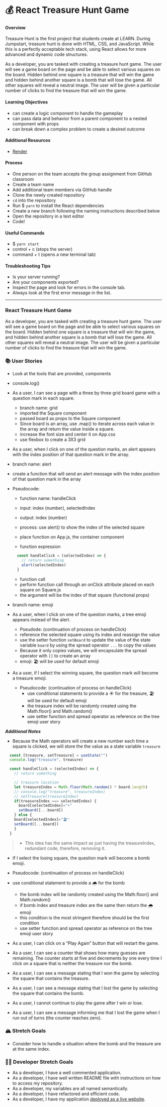 # 💰 React Treasure Hunt Game

#### Overview

Treasure Hunt is the first project that students create at LEARN. During Jumpstart, treasure hunt is done with HTML, CSS, and JavaScript. While this is a perfectly acceptable tech stack, using React allows for more advanced and dynamic code structures.

As a developer, you are tasked with creating a treasure hunt game. The user will see a game board on the page and be able to select various squares on the board. Hidden behind one square is a treasure that will win the game and hidden behind another square is a bomb that will lose the game. All other squares will reveal a neutral image. The user will be given a particular number of clicks to find the treasure that will win the game.

#### Learning Objectives

- can create a logic component to handle the gameplay
- can pass data and behavior from a parent component to a nested component with props
- can break down a complex problem to create a desired outcome

#### Additional Resources

- [Render](https://render.com/docs/deploy-create-react-app)

#### Process

- One person on the team accepts the group assignment from GitHub classroom
- Create a team name
- Add additional team members via GitHub handle
- Clone the newly created repository
- `cd` into the repository
- Run $ `yarn` to install the React dependencies
- Create a new branch following the naming instructions described below
- Open the repository in a text editor
- Code!

#### Useful Commands

- $ `yarn start`
- control + c (stops the server)
- command + t (opens a new terminal tab)

#### Troubleshooting Tips

- Is your server running?
- Are your components exported?
- Inspect the page and look for errors in the console tab.
- Always look at the first error message in the list.

---

### React Treasure Hunt Game

As a developer, you are tasked with creating a treasure hunt game. The user will see a game board on the page and be able to select various squares on the board. Hidden behind one square is a treasure that will win the game, and hidden behind another square is a bomb that will lose the game. All other squares will reveal a neutral image. The user will be given a particular number of clicks to find the treasure that will win the game.

### 📚 User Stories
- Look at the tools that are provided, components
- console.log()

- As a user, I can see a page with a three by three grid board game with a question mark in each square.
  - branch name: grid
  - imported the Square component
  - passed board as props to the Square component
  - Since board is an array, use .map() to iterate across each value in the array and return the value inside a square.
  - increase the font size and center it on App.css
  - use flexbox to create a 3X3 grid

- As a user, when I click on one of the question marks, an alert appears with the index position of that question mark in the array.
- branch name: alert
- create a function that will send an alert message with the index position of that question mark in the array
- Pseudocode:
  - function name: handleClick
  - input: index (number), selectedIndex
  - output: index (number)
  - process: use alert() to show the index of the selected square
  - place function on App.js, the container component

  - function expression
  ```js
    const handleClick = (selectedIndex) => {
      // return something
      alert(selectedIndex)
    }
  ```

  - function call
  - perform function call through an onClick attribute placed on each square on Square.js
  - the argument will be the index of that square (functional props)

- branch name: emoji

- As a user, when I click on one of the question marks, a tree emoji appears instead of the alert.
  - Pseudode: (continuation of process on handleClick)
  - reference the selected square using its index and reassign the value
  - use the setter function `setBoard` to update the value of the state variable `board` by using the spread operator `...` to copy the values
  - Because it only copies values, we will encapsulate the spread operator with `[]` to create an array
  - emoji: 🏖️ will be used for default emoji

- As a user, if I select the winning square, the question mark will become a treasure emoji. 
  - Pseudocode: (continuation of process on handleClick)
    - use conditional statements to provide a ☀️ for the treasure, 🏖️ will be used for default emoji
    - the treasure index will be randomly created using the Math.floor() and Math.random()
    - use setter function and spread operator as reference on the tree emoji user story

***Additional Notes***
- Because the Math operators will create a new number each time a square is clicked, we will store the the value as a state variable `treasure`
```js
  const [treasure, setTreasure] = useState("")
  console.log("treasure", treasure)

  const handleClick = (selectedIndex) => {
    // return something

    // treasure location
    let treasureIndex = Math.floor(Math.random() * board.length)
    // console.log("treasure", treasureIndex)
    // setTreasure(treasureIndex) 
    if(treasureIndex === selectedIndex) {
      board[selectedIndex]="☀️"
      setBoard([...board])
    } else {
    board[selectedIndex]="🏖️"
    setBoard([...board])
    }
  }
```
> - This idea has the same impact as just having the treasureIndex, redundant code, therefore, removing it. 

- If I select the losing square, the question mark will become a bomb emoji.
 - Pseudocode: (continuation of process on handleClick)
 - use conditional statement to provide a 🌧️ for the bomb
    - the bomb index will be randomly created using the Math.floor() and Math.random()
    - if bomb index and treasure index are the same then return the 🌧️ emoji
    - this condition is the most stringent therefore should be the first condition
    - use setter function and spread operator as reference on the tree emoji user story

- As a user, I can click on a “Play Again” button that will restart the game.
- As a user, I can see a counter that shows how many guesses are remaining. The counter starts at five and decrements by one every time I click on a square that is neither the treasure nor the bomb.
- As a user, I can see a message stating that I won the game by selecting the square that contains the treasure.
- As a user, I can see a message stating that I lost the game by selecting the square that contains the bomb.
- As a user, I cannot continue to play the game after I win or lose.
- As a user, I can see a message informing me that I lost the game when I run out of turns (the counter reaches zero).

### 🏔 Stretch Goals

- Consider how to handle a situation where the bomb and the treasure are at the same index.

### 👩‍💻 Developer Stretch Goals

- As a developer, I have a well commented application.
- As a developer, I have well written README file with instructions on how to access my repository.
- As a developer, my variables are all named semantically.
- As a developer, I have refactored and efficient code.
- As a developer, I have my application [deployed as a live website](https://render.com/docs/deploy-create-react-app).
